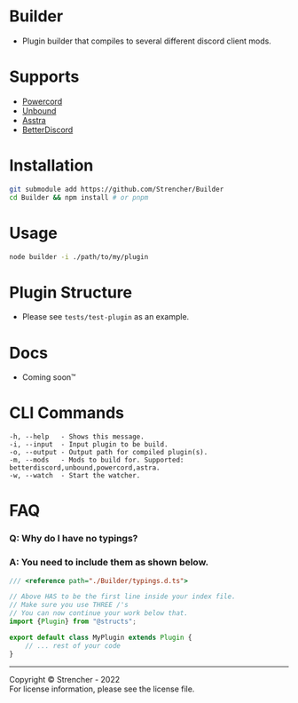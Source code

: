 # Builder
* Plugin builder that compiles to several different discord client mods.
# Supports
- [Powercord](https://github.com/powercord-org/powercord)
- [Unbound](https://github.com/unbound-mod)
- [Asstra](https://github.com/Astra-mod)
- [BetterDiscord](https://github.com/BetterDiscord)

# Installation
```bash
git submodule add https://github.com/Strencher/Builder
cd Builder && npm install # or pnpm
```

# Usage
```bash
node builder -i ./path/to/my/plugin
```

# Plugin Structure
* Please see `tests/test-plugin` as an example.

# Docs
* Coming soon™️

# CLI Commands
```
-h, --help   - Shows this message.
-i, --input  - Input plugin to be build.
-o, --output - Output path for compiled plugin(s).
-m, --mods   - Mods to build for. Supported: betterdiscord,unbound,powercord,astra.
-w, --watch  - Start the watcher.
```

# FAQ
### Q: Why do I have no typings?
### A: You need to include them as shown below.
```ts
/// <reference path="./Builder/typings.d.ts">

// Above HAS to be the first line inside your index file.
// Make sure you use THREE /'s
// You can now continue your work below that.
import {Plugin} from "@structs";

export default class MyPlugin extends Plugin {
    // ... rest of your code
}
```
<hr>
Copyright &copy; Strencher - 2022<br>
For license information, please see the license file.
